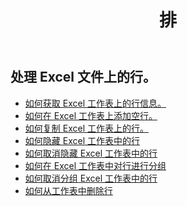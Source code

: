 ﻿---
title: 排
second_title: Aspose.Cells Cloud Documen
type: docs
url: /zh/rows/
aliases: [/working-with-rows/]
keywords: Working with rows on an Excel file
description: Aspose.Cells Cloud REST API 支持处理 Excel 文件中的行。SDK 支持多种开发语言。其中包括 Android、C#、Go、Java、NodeJS、Perl、PHP、Python、Ruby 和 swift
weight: 100
kwords: Excel, Office 云, REST API, 电子表格, PDF, CSV, Json, Markdwon, Rows
---
## 处理 Excel 文件上的行。

- [如何获取 Excel 工作表上的行信息。](/cells/zh/rows/get/row/)
- [如何在 Excel 工作表上添加空行。](/cells/zh/rows/add/row/)
- [如何复制 Excel 工作表上的行。](/cells/zh/rows/copy/)
- [如何隐藏 Excel 工作表中的行](/cells/zh/rows/hide/)
- [如何取消隐藏 Excel 工作表中的行](/cells/zh/rows/unhide/)
- [如何在 Excel 工作表中对行进行分组](/cells/zh/rows/group/)
- [如何取消分组 Excel 工作表中的行](/cells/zh/rows/ungroup/)
- [如何从工作表中删除行](/cells/zh/rows/delete/)

